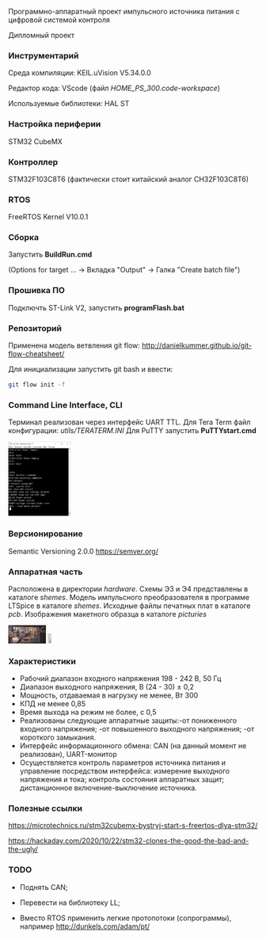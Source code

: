 Программно-аппаратный проект импульсного источника питания c цифровой системой контроля

Дипломный проект

### Инструментарий
Среда компиляции: KEIL.uVision V5.34.0.0 

Редактор кода: VScode (файл *HOME_PS_300.code-workspace*)

Используемые библиотеки: HAL ST

### Настройка периферии
STM32 CubeMX

### Контроллер
STM32F103C8T6 (фактически стоит китайский аналог CH32F103C8T6)

### RTOS
FreeRTOS Kernel V10.0.1

### Сборка 
Запустить **BuildRun.cmd**
 
(Options for target ... -> Вкладка "Output" -> Галка "Create batch file")

### Прошивка ПО
Подключть ST-Link V2, запустить **programFlash.bat**

### Репозиторий
Применена модель ветвления git flow: http://danielkummer.github.io/git-flow-cheatsheet/

Для инициализации запустить git bash и ввести:
```bash
git flow init -f
```
### Command Line Interface, CLI
Терминал реализован через интерфейс UART TTL. 
Для Tera Term файл конфигурации: *utils/TERATERM.INI*
Для PuTTY запустить **PuTTYstart.cmd**

<img src= "https://github.com/sergey12malyshev/Smart-power-supply-350W/blob/develop/hardware/picturies/CLI.bmp" width=25% height=24%>

### Версионирование
Semantic Versioning 2.0.0 https://semver.org/

### Аппаратная часть
Расположена в директории *hardware*. Схемы Э3 и Э4 представлены в каталоге *shemes*. Модель импульсного преобразователя в программе LTSpice в каталоге *shemes*. Исходные файлы печатных плат в каталоге *pcb*. Изображения макетного образца в каталоге *picturies*

<img src="https://github.com/sergey12malyshev/Smart-power-supply-350W/blob/develop/hardware/picturies/%D0%A1%D1%85%D0%B5%D0%BC%D0%B0%20%D1%83%D0%BF%D1%80%D0%B0%D0%B2%D0%BB%D0%B5%D0%BD%D0%B8%D1%8F%20%2B%20%D0%B7%D0%B0%D1%89%D0%B8%D1%82%D1%8B.jpg" width=15% height=15%>  <img src="https://github.com/sergey12malyshev/Smart-power-supply-350W/blob/develop/hardware/picturies/%D0%A1%D0%B8%D0%BB%D0%BE%D0%B2%D0%B0%D1%8F%20%D1%87%D0%B0%D1%81%D1%82%D1%8C.jpg" width=12% height=12%> 

### Характеристики
-	Рабочий диапазон входного напряжения 198 - 242 В, 50 Гц 
-	Диапазон выходного напряжения, В (24 - 30) ± 0,2 
-	Мощность, отдаваемая в нагрузку не менее, Вт 300 
-	КПД не менее 0,85 
-	Время выхода на режим не более, с 0,5 
-	Реализованы следующие аппаратные защиты:-от пониженного входного напряжения; -от повышенного выходного напряжения; -от короткого замыкания. 
-	Интерфейс информационного обмена: CAN (на данный момент не реализован), UART-монитор
- Осуществляется контроль параметров источника питания и управление посредством интерфейса: измерение выходного напряжения и тока; контроль состояния аппаратных защит; дистанционное включение-выключение источника.


### Полезные ссылки
https://microtechnics.ru/stm32cubemx-bystryj-start-s-freertos-dlya-stm32/

https://hackaday.com/2020/10/22/stm32-clones-the-good-the-bad-and-the-ugly/

### TODO
- Поднять CAN;

- Перевести на библиотеку LL;

- Вместо RTOS применить легкие протопотоки (сопрограммы), например http://dunkels.com/adam/pt/
